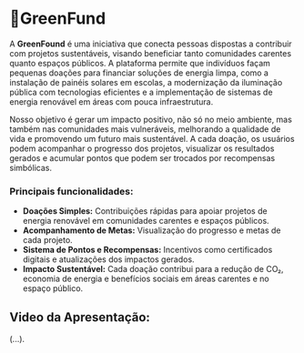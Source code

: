 # 🍃GreenFund

A **GreenFound** é uma iniciativa que conecta pessoas dispostas a contribuir com projetos sustentáveis, visando beneficiar tanto comunidades carentes quanto espaços públicos. A plataforma permite que indivíduos façam pequenas doações para financiar soluções de energia limpa, como a instalação de painéis solares em escolas, a modernização da iluminação pública com tecnologias eficientes e a implementação de sistemas de energia renovável em áreas com pouca infraestrutura.

Nosso objetivo é gerar um impacto positivo, não só no meio ambiente, mas também nas comunidades mais vulneráveis, melhorando a qualidade de vida e promovendo um futuro mais sustentável. A cada doação, os usuários podem acompanhar o progresso dos projetos, visualizar os resultados gerados e acumular pontos que podem ser trocados por recompensas simbólicas.

### **Principais funcionalidades:**

- **Doações Simples:** Contribuições rápidas para apoiar projetos de energia renovável em comunidades carentes e espaços públicos.
- **Acompanhamento de Metas:** Visualização do progresso e metas de cada projeto.
- **Sistema de Pontos e Recompensas:** Incentivos como certificados digitais e atualizações dos impactos gerados.
- **Impacto Sustentável:** Cada doação contribui para a redução de CO₂, economia de energia e benefícios sociais em áreas carentes e no espaço público.

## **Video da Apresentação:**
(...).
